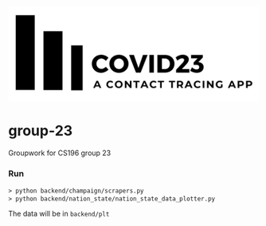 ![Alt text](frontend/Googlemaps/app/src/main/res/drawable/new_logo.png)

# group-23
Groupwork for CS196 group 23

### Run
```
> python backend/champaign/scrapers.py
> python backend/nation_state/nation_state_data_plotter.py
```
The data will be in `backend/plt`
